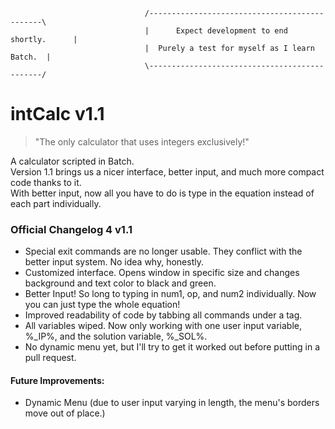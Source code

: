```text
                              /----------------------------------------------\  
                              |      Expect development to end shortly.      |
                              |  Purely a test for myself as I learn Batch.  | 
                              \----------------------------------------------/  
```  
  
  

# intCalc v1.1
> "The only calculator that uses integers exclusively!"

A calculator scripted in Batch.  
Version 1.1 brings us a nicer interface, better input, and much more compact code thanks to it.  
With better input, now all you have to do is type in the equation instead of each part individually.  

  
   
   
### Official Changelog 4 v1.1
  - Special exit commands are no longer usable. They conflict with the better input system. No idea why, honestly.
  - Customized interface. Opens window in specific size and changes background and text color to black and green.
  - Better Input! So long to typing in num1, op, and num2 individually. Now you can just type the whole equation!
  - Improved readability of code by tabbing all commands under a tag.
  - All variables wiped. Now only working with one user input variable, %_IP%, and the solution variable, %_SOL%.
  - No dynamic menu yet, but I'll try to get it worked out before putting in a pull request.  
  

#### Future Improvements:
  - Dynamic Menu (due to user input varying in length, the menu's borders move out of place.)
